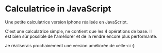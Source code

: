 # Calculatrice in JavaScript

Une petite calculatrice version Iphone réalisée en JavaScript.

C'est une calculatrice simple, ne contient que les 4 opérations de base.
Il est bien sûr possible de l'améliorer et de la rendre encore plus performante. 

Je réaliserais prochainement une version améliorée de celle-ci :) 

